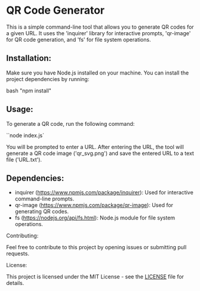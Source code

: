 # QR Code Generator

This is a simple command-line tool that allows you to generate QR codes for a given URL. It uses the 'inquirer' library for interactive prompts, 'qr-image' for QR code generation, and 'fs' for file system operations.

## Installation:

Make sure you have Node.js installed on your machine. You can install the project dependencies by running:

bash
"npm install"

## Usage:

To generate a QR code, run the following command:

``node index.js`

You will be prompted to enter a URL. After entering the URL, the tool will generate a QR code image ('qr_svg.png') and save the entered URL to a text file ('URL.txt').

## Dependencies:

- inquirer (https://www.npmjs.com/package/inquirer): Used for interactive command-line prompts.
- qr-image (https://www.npmjs.com/package/qr-image): Used for generating QR codes.
- fs (https://nodejs.org/api/fs.html): Node.js module for file system operations.

Contributing:

Feel free to contribute to this project by opening issues or submitting pull requests.

License:

This project is licensed under the MIT License - see the [LICENSE](LICENSE) file for details.
